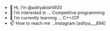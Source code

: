 - 👋 Hi, I’m @adityabisht920
- 👀 I’m interested in ... Competitive programming
- 🌱 I’m currently learning ... C++/CP
- 📫 How to reach me ...Instagram [aditya___894]

<!---
adityabisht920/adityabisht920 is a ✨ special ✨ repository because its `README.md` (this file) appears on your GitHub profile.
You can click the Preview link to take a look at your changes.
--->
